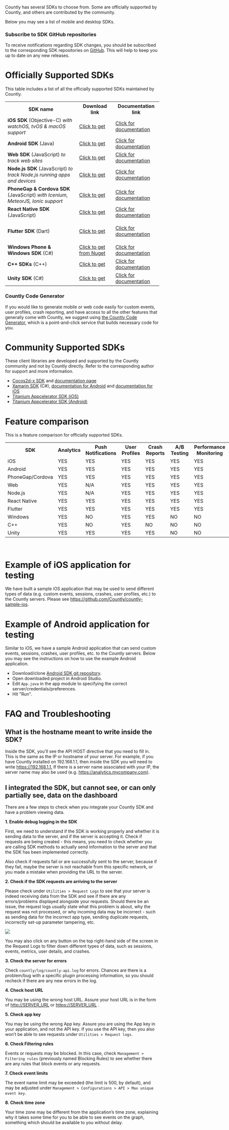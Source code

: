 <p>
  <span style="font-weight:400">Countly has several SDKs to choose from. Some are officially supported by Countly, and others are contributed by the community.</span>
</p>
<p>
  <span style="font-weight:400">Below you may see a list of mobile and desktop SDKs.</span>
</p>
<div class="callout callout--info">
  <h3 class="callout__title">Subscribe to SDK GitHub repositories</h3>
  <p>
    To receive notifications regarding SDK changes, you should be subscribed
    to the corresponding SDK repositories on
    <a href="http://github.com/countly">GitHub</a>. This will help to keep you
    up to date on any new releases.
  </p>
</div>
<h1>Officially Supported SDKs</h1>
<p>
  <span style="font-weight:400">This table includes a list of all the officially supported SDKs maintained by Countly.</span>
</p>
<table>
  <tbody>
    <tr>
      <th>SDK name</th>
      <th>Download link</th>
      <th>Documentation link</th>
    </tr>
    <tr>
      <td>
        <strong>iOS SDK</strong> (Objective-C)
        <em>with watchOS, tvOS &amp; macOS support</em>
      </td>
      <td>
        <a href="https://github.com/Countly/countly-sdk-ios">Click to get</a>
      </td>
      <td>
        <a href="https://resources.count.ly/docs/countly-sdk-for-ios-and-os-x">Click for documentation</a>
      </td>
    </tr>
    <tr>
      <td>
        <strong>Android SDK</strong> (Java)
      </td>
      <td>
        <a href="https://github.com/Countly/countly-sdk-android">Click to get</a>
      </td>
      <td>
        <a href="doc:countly-sdk-for-android">Click for documentation</a>
      </td>
    </tr>
    <tr>
      <td>
        <strong>Web SDK</strong> (JavaScript) <em>to track web sites</em>
      </td>
      <td>
        <a href="https://github.com/Countly/countly-sdk-web">Click to get</a>
      </td>
      <td>
        <a href="doc:countly-sdk-for-web">Click for documentation</a>
      </td>
    </tr>
    <tr>
      <td>
        <strong>Node.js SDK</strong> (JavaScript)
        <em>to track Node.js running apps and devices</em>
      </td>
      <td>
        <a href="https://github.com/Countly/countly-sdk-nodejs">Click to get</a>
      </td>
      <td>
        <a href="doc:countly-sdk-for-nodejs">Click for documentation</a>
      </td>
    </tr>
    <tr>
      <td>
        <strong>PhoneGap &amp; Cordova SDK</strong> (JavaScript)
        <em>with Icenium, MeteorJS, Ionic support</em>
      </td>
      <td>
        <a href="https://github.com/Countly/countly-sdk-js">Click to get</a>
      </td>
      <td>
        <a href="doc:phonegap-icenium-meteor">Click for documentation</a>
      </td>
    </tr>
    <tr>
      <td>
        <strong>React Native SDK</strong> (JavaScript)
      </td>
      <td>
        <a href="https://github.com/Countly/countly-sdk-react-native-bridge">Click to get</a>
      </td>
      <td>
        <a href="doc:react-native-bridge">Click for documentation</a>
      </td>
    </tr>
    <tr>
      <td>
        <strong>Flutter SDK</strong> (Dart)
      </td>
      <td>
        <a href="https://github.com/Countly/countly-sdk-flutter-bridge" target="_self">Click to get</a>
      </td>
      <td>
        <p>
          <a href="https://support.count.ly/hc/en-us/articles/360037944212-Flutter" target="_self">Click for documentation</a>
        </p>
      </td>
    </tr>
    <tr>
      <td>
        <strong>Windows Phone &amp; Windows SDK</strong> (C#)
      </td>
      <td>
        <a href="https://github.com/Countly/countly-sdk-windows">Click to get from Nuget</a>
      </td>
      <td>
        <a href="doc:countly-sdk-for-windows-phone">Click for documentation</a>
      </td>
    </tr>
    <tr>
      <td>
        <strong>C++ SDKs</strong> (C++)
      </td>
      <td>
        <a href="http://github.com/countly/countly-sdk-cpp">Click to get</a>
      </td>
      <td>
        <a href="http://github.com/countly/countly-sdk-cpp">Click for documentation</a>
      </td>
    </tr>
    <tr>
      <td>
        <strong>Unity SDK</strong> (C#)
      </td>
      <td>
        <a href="http://github.com/countly/countly-sdk-unity">Click to get</a>
      </td>
      <td>
        <a href="https://resources.count.ly/docs/countly-sdk-for-unity">Click for documentation</a>
      </td>
    </tr>
  </tbody>
</table>
<div class="callout callout--info">
  <h3 class="callout__title">Countly Code Generator</h3>
  <p>
    If you would like to generate mobile or web code easily for custom events,
    user profiles, crash reporting, and have access to all the other features
    that generally come with Countly, we suggest using
    <a href="http://code.count.ly">the Countly Code Generator</a>, which is a
    point-and-click service that builds necessary code for you.
  </p>
</div>
<h1>Community Supported SDKs</h1>
<p>
  <span style="font-weight:400">These client libraries are developed and supported by the Countly community and not by Countly directly. Refer to the corresponding author for support and more information.</span>
</p>
<ul>
  <li>
    <a href="https://github.com/shadow0162/countly-sdk-cocos2d-x">Cocos2d-x SDK</a>
    and
    <a href="http://resources.count.ly/docs/cocos2d-x">documentation page</a>
  </li>
  <li>
    <a href="https://www.nuget.org/packages?q=countly" target="_self">Xamarin SDK</a>
    (C#),
    <a href="http://resources.count.ly/docs/xamarin-android" target="_self">documentation for Android</a>
    and
    <a href="http://resources.count.ly/docs/xamarin-ios" target="_self">documentation for iOS</a>
  </li>
  <li>
    <a href="https://github.com/dieskim/countly-sdk-titanium-ios">Titanium Appcelerator SDK (iOS)</a>
  </li>
  <li>
    <a href="https://github.com/dieskim/countly-sdk-titanium-android">Titanium Appcelerator SDK (Android)</a>
  </li>
</ul>
<h1>Feature comparison</h1>
<p>This is a feature comparison for officially supported SDKs.</p>
<table style="width:821px">
  <tbody>
    <tr>
      <th style="width:146px">SDK</th>
      <th style="width:72px">Analytics</th>
      <th style="width:100px">Push Notifications</th>
      <th style="width:88px">User Profiles</th>
      <th style="width:104px">Crash Reports</th>
      <th style="width:92px">A/B Testing</th>
      <th style="width:115px">Performance Monitoring</th>
      <th style="width:79px">Feedback widgets</th>
    </tr>
    <tr>
      <td style="width:138px">iOS</td>
      <td style="width:64px">YES</td>
      <td style="width:92px">YES</td>
      <td style="width:80px">YES</td>
      <td style="width:96px">YES</td>
      <td style="width:84px">YES</td>
      <td style="width:107px">YES</td>
      <td style="width:71px">YES</td>
    </tr>
    <tr>
      <td style="width:138px">Android</td>
      <td style="width:64px">YES</td>
      <td style="width:92px">YES</td>
      <td style="width:80px">YES</td>
      <td style="width:96px">YES</td>
      <td style="width:84px">YES</td>
      <td style="width:107px">YES</td>
      <td style="width:71px">YES</td>
    </tr>
    <tr>
      <td style="width:138px">PhoneGap/Cordova</td>
      <td style="width:64px">YES</td>
      <td style="width:92px">YES</td>
      <td style="width:80px">YES</td>
      <td style="width:96px">YES</td>
      <td style="width:84px">YES</td>
      <td style="width:107px">YES</td>
      <td style="width:71px">NO</td>
    </tr>
    <tr>
      <td style="width:138px">Web</td>
      <td style="width:64px">YES</td>
      <td style="width:92px">N/A</td>
      <td style="width:80px">YES</td>
      <td style="width:96px">YES</td>
      <td style="width:84px">YES</td>
      <td style="width:107px">YES</td>
      <td style="width:71px">YES</td>
    </tr>
    <tr>
      <td style="width:138px">Node.js</td>
      <td style="width:64px">YES</td>
      <td style="width:92px">N/A</td>
      <td style="width:80px">YES</td>
      <td style="width:96px">YES</td>
      <td style="width:84px">YES</td>
      <td style="width:107px">YES</td>
      <td style="width:71px">NO</td>
    </tr>
    <tr>
      <td style="width:138px">React Native</td>
      <td style="width:64px">YES</td>
      <td style="width:92px">YES</td>
      <td style="width:80px">YES</td>
      <td style="width:96px">YES</td>
      <td style="width:84px">YES</td>
      <td style="width:107px">YES</td>
      <td style="width:71px">NO</td>
    </tr>
    <tr>
      <td style="width:138px">Flutter</td>
      <td style="width:64px">YES</td>
      <td style="width:92px">YES</td>
      <td style="width:80px">YES</td>
      <td style="width:96px">YES</td>
      <td style="width:84px">YES</td>
      <td style="width:107px">YES</td>
      <td style="width:71px">NO</td>
    </tr>
    <tr>
      <td style="width:138px">Windows&nbsp;</td>
      <td style="width:64px">YES</td>
      <td style="width:92px">NO</td>
      <td style="width:80px">YES</td>
      <td style="width:96px">YES</td>
      <td style="width:84px">NO</td>
      <td style="width:107px">NO</td>
      <td style="width:71px">NO</td>
    </tr>
    <tr>
      <td style="width:138px">C++</td>
      <td style="width:64px">YES</td>
      <td style="width:92px">NO</td>
      <td style="width:80px">YES</td>
      <td style="width:96px">NO</td>
      <td style="width:84px">NO</td>
      <td style="width:107px">NO</td>
      <td style="width:71px">NO</td>
    </tr>
    <tr>
      <td style="width:138px">Unity</td>
      <td style="width:64px">YES</td>
      <td style="width:92px">YES</td>
      <td style="width:80px">YES</td>
      <td style="width:96px">YES</td>
      <td style="width:84px">NO</td>
      <td style="width:107px">NO</td>
      <td style="width:71px">NO</td>
    </tr>
  </tbody>
</table>
<p>&nbsp;</p>
<h1>Example of iOS application for testing</h1>
<p>
  <span style="font-weight:400">We have built a sample iOS application that may be used to send different types of data (e.g. custom events, sessions, crashes, user profiles, etc.) to the Countly servers. Please see&nbsp;</span><a href="https://github.com/Countly/countly-sample-ios"><span style="font-weight:400">https://github.com/Countly/countly-sample-ios</span></a><span style="font-weight:400">.</span>
</p>
<h1>Example of Android application for testing</h1>
<p>
  <span style="font-weight:400">Similar to iOS, we have a sample Android application that can send custom events, sessions, crashes, user profiles, etc. to the Countly servers. Below you may see the instructions on how to use the example Android application.</span>
</p>
<ul>
  <li>
    Download/clone
    <a href="https://github.com/Countly/countly-sdk-android">Android SDK git repository</a>.
  </li>
  <li>Open downloaded project in Android Studio.</li>
  <li>
    Edit <code>App.java</code> in the app module to specifying the correct server/credentials/preferences.
  </li>
  <li>Hit "Run".</li>
</ul>
<h1>FAQ and Troubleshooting</h1>
<h2>What is the hostname meant to write inside the SDK?</h2>
<p>
  <span style="font-weight:400">Inside the SDK, you'll see the API HOST directive that you need to fill in. This is the same as the IP or hostname of your server. For example, if you have Countly installed on 192.168.1.1, then inside the SDK you will need to write </span><a href="https://192.168.1.1/"><span style="font-weight:400">https://192.168.1.1.</span></a><span style="font-weight:400">&nbsp;If there is a server name associated with your IP, the server name may also be used&nbsp;(e.g.&nbsp;<a href="https://analytics.mycompany.com).">https://analytics.mycompany.com)</a></span><span style="font-weight:400">.</span>
</p>
<h2>
  I integrated the SDK, but cannot see, or can only partially see, data on the
  dashboard
</h2>
<p>
  <span style="font-weight:400">There are a few steps to check when you integrate your Countly SDK and have a problem viewing data.</span>
</p>
<p>
  <strong>1. Enable debug logging in the SDK</strong>
</p>
<p>
  <span style="font-weight:400">First, we need to understand if the SDK is working properly and whether it is sending data to the server, and if the server is accepting it. Check if requests are being created - this means, you need to check whether you are calling SDK methods to actually send information to the server and that the SDK has been implemented correctly.</span>
</p>
<p>
  <span style="font-weight:400">Also check if requests fail or are successfully sent to the server, because if they fail, maybe the server is not reachable from this specific network, or you made a mistake when providing the URL to the server.</span>
</p>
<p>
  <strong>2. Check if the SDK requests are arriving to the server</strong>
</p>
<p>
  <span style="font-weight:400">Please check under <code>Utilities &gt; Request Logs</code></span><span style="font-weight:400">&nbsp;to see that your server is indeed receiving data from the SDK and see if there are any errors/problems displayed alongside your requests. Should there be an issue, the request logs usually state what this problem is about, why the request was not processed, or why incoming data may be incorrect - such as sending data for the incorrect app type, sending duplicate requests, incorrectly set-up parameter tampering, etc.</span>
</p>
<div class="img-container">
  <img src="https://count.ly/images/guide/30ef1bd-1.png">
</div>
<p>
  <span style="font-weight:400">You may also click on any button on the top right-hand side of the screen in the Request Logs to filter down different types of data, such as sessions, events, metrics, user details, and crashes.</span>
</p>
<p>
  <strong>3. Check the server for errors</strong>
</p>
<p>
  <span style="font-weight:400">Check <code>countly/log/countly-api.log</code></span><span style="font-weight:400">&nbsp;for errors. Chances are there is a problem/bug with a specific plugin processing information, so you should recheck if there are any new errors in the log.</span>
</p>
<p>
  <strong>4. Check host URL</strong>
</p>
<p>
  You may be using the wrong host URL. Assure your host URL is in the form of
  <a href="http://server_url/"> http://SERVER_URL</a> or
  <a href="https://server_url/">https://SERVER_URL</a>&nbsp;.
</p>
<p>
  <strong>5. Check app key</strong>
</p>
<p>
  <span style="font-weight:400">You may be using the wrong App key. Assure you are using the App key in your application, and not the API key. If you use the API key, then you also won’t be able to see requests under </span><span style="font-weight:400"><code>Utilities &gt; Request logs</code></span><span style="font-weight:400">.</span>
</p>
<p>
  <strong>6. Check Filtering rules</strong>
</p>
<p>
  <span style="font-weight:400">Events or requests may be blocked. In this case, check <code>Management &gt; Filtering rules</code></span><span style="font-weight:400">&nbsp;(previously named Blocking Rules) to see whether there are any rules that block events or any requests.</span>
</p>
<p>
  <strong>7. Check event limits</strong>
</p>
<p>
  <span style="font-weight:400">The event name limit may be exceeded (the limit is 500, by default), and may be adjusted under&nbsp;<code>Management &gt; Configurations &gt; API &gt; Max unique event key</code>.</span>
</p>
<p>
  <strong>8. Check time zone</strong>
</p>
<p>
  <span style="font-weight:400">Your time zone may be different from the application’s time zone, explaining why it takes some time for you to be able to see events on the graph, something which should be available to you without delay.</span>
</p>
<h2>&nbsp;</h2>